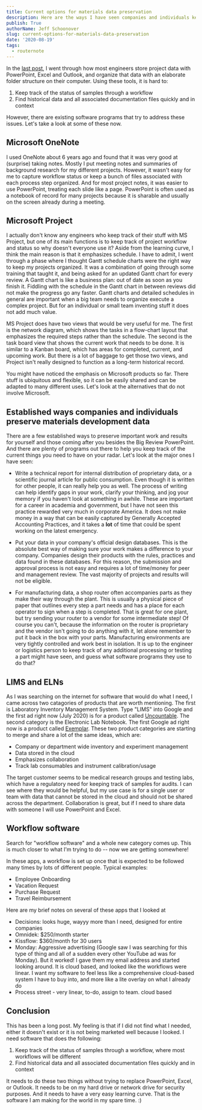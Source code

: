 ```yaml
---
title: Current options for materials data preservation
description: Here are the ways I have seen companies and individuals keep track of their materials development data
publish: True
authorName: Jeff Schoonover
slug: current-options-for-materials-data-preservation
date: '2020-08-19'
tags:
  - routernote
---
```


In the [last post](/posts/2020/08/motivation-to-make-routernote), I went through how most engineers store project data with PowerPoint, Excel and Outlook, and organize that data with an elaborate folder structure on their computer.  Using these tools, it is hard to:

1. Keep track of the status of samples through a workflow
2. Find historical data and all associated documentation files quickly and in context

However, there are existing software programs that try to address these issues.  Let's take a look at some of these now.

## Microsoft OneNote

I used OneNote about 6 years ago and found that it was very good at (surprise) taking notes.  Mostly I put meeting notes and summaries of background research for my different projects.  However, it wasn't easy for me to capture workflow status or keep a bunch of files associated with each process step organized.  And for most project notes, it was easier to use PowerPoint, treating each slide like a page.  PowerPoint is often used as a notebook of record for many projects because it is sharable and usually on the screen already during a meeting.

## Microsoft Project

I actually don't know any engineers who keep track of their stuff with MS Project, but one of its main functions is to keep track of project workflow and status so why doesn't everyone use it?  Aside from the learning curve, I think the main reason is that it emphasizes schedule.  I have to admit, I went through a phase where I thought Gantt schedule charts were the right way to keep my projects organized.  It was a combination of going through some training that taught it, and being asked for an updated Gantt chart for every review.  A Gantt chart is like a business plan: out of date as soon as you finish it.  Fiddling with the schedule in the Gantt chart in between reviews did not make the progress go any faster.  Gantt charts and detailed schedules in general are important when a big team needs to organize execute a complex project.  But for an individual or small team inventing stuff it does not add much value.

MS Project does have two views that would be very useful for me.  The first is the network diagram, which shows the tasks in a flow-chart layout that emphasizes the required steps rather than the schedule.  The second is the task board view that shows the current work that needs to be done.  It is similar to a Kanban board, which has areas for completed, current, and upcoming work.  But there is a lot of baggage to get those two views, and Project isn't really designed to function as a long-term historical record.

You might have noticed the emphasis on Microsoft products so far.  There stuff is ubiquitous and flexible, so it can be easily shared and can be adapted to many different uses.  Let's look at the alternatives that do not involve Microsoft.

## Established ways companies and individuals preserve materials development data

There are a few established ways to preserve important work and results for yourself and those coming after you besides the Big Review PowerPoint.  And there are plenty of programs out there to help you keep track of the current things you need to have on your radar.  Let's look at the major ones I have seen:

- Write a technical report for internal distribution of proprietary data, or a scientific journal article for public consumption.  Even though it is written for other people, it can really help you as well.  The process of writing can help identify gaps in your work, clarify your thinking, and jog your memory if you haven't look at something in awhile.  These are important for a career in academia and government, but I have not seen this practice rewarded very much in corporate America.  It does not make money in a way that can be easily captured by Generally Accepted Accounting Practices, and it takes a **lot** of time that could be spent working on the latest emergency.

- Put your data in your company's official design databases.  This is the absolute best way of making sure your work makes a difference to your company.  Companies design their products with the rules, practices and data found in these databases.  For this reason, the submission and approval process is not easy and requires a lot of time/money for peer and management review.  The vast majority of projects and results will not be eligible.

- For manufacturing data, a shop router often accompanies parts as they make their way through the plant.  This is usually a physical piece of paper that outlines every step a part needs and has a place for each operator to sign when a step is completed.  That is great for one plant, but try sending your router to a vendor for some intermediate step!  Of course you can't, because the information on the router is proprietary and the vendor isn't going to do anything with it, let alone remember to put it back in the box with your parts.  Manufacturing environments are very tightly controlled and work best in isolation.  It is up to the engineer or logistics person to keep track of any additional processing or testing a part might have seen, and guess what software programs they use to do that?

## LIMS and ELNs

As I was searching on the internet for software that would do what I need, I came across two catagories of products that are worth mentioning.  The first is Laboratory Inventory Management System.  Type "LIMS" into Google and the first ad right now (July 2020) is for a product called [Uncountable](www.uncountable.com).  The second category is the Electronic Lab Notebook.  The first Google ad right now is a product called [Exemplar](https://exemplareln.com/).  These two product categories are starting to merge and share a lot of the same ideas, which are:

- Company or department wide inventory and experiment management
- Data stored in the cloud
- Emphasizes collaboration
- Track lab consumables and instrument calibration/usage

The target customer seems to be medical research groups and testing labs, which have a regulatory need for keeping track of samples for audits.  I can see where they would be helpful, but my use case is for a single user or team with data that cannot be stored in the cloud and should not be shared across the department.  Collaboration is great, but if I need to share data with someone I will use PowerPoint and Excel.

## Workflow software

Search for "workflow software" and a whole new category comes up.  This is much closer to what I'm trying to do -- now we are getting somewhere!  

In these apps, a workflow is set up once that is expected to be followed many times by lots of different people.  Typical examples:

- Employee Onboarding
- Vacation Request
- Purchase Request
- Travel Reimbursement

Here are my brief notes on several of these apps that I looked at

- Decisions: looks huge, wayyy more than I need, designed for entire companies
- Omnidek: $250/month starter
- Kissflow: $360/month for 30 users
- Monday: Aggressive advertising (Google saw I was searching for this type of thing and all of a sudden every other YouTube ad was for Monday).  But it worked!  I gave them my email address and started looking around.  It is cloud based, and looked like the workflows were linear.  I want my software to feel less like a comprehensive cloud-based system I have to buy into, and more like a lite overlay on what I already do
- Process street - very linear, to-do, assign to team.  cloud based

## Conclusion

This has been a long post.  My feeling is that if I did not find what I needed, either it doesn't exist or it is not being marketed well because I looked.  I need software that does the following:

1. Keep track of the status of samples through a workflow, where most workflows will be different
2. Find historical data and all associated documentation files quickly and in context

It needs to do these two things without trying to replace PowerPoint, Excel, or Outlook.  It needs to be on my hard drive or network drive for security purposes.  And it needs to have a very easy learning curve.  That is the software I am making for the world in my spare time.  :)

